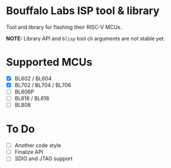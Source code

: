 # Bouffalo Labs ISP tool & library

Tool and library for flashing their RISC-V MCUs.

**NOTE:** Library API and `blisp` tool cli arguments are not stable yet.

# Supported MCUs

- [X] BL602 / BL604
- [X] BL702 / BL704 / BL706
- [ ] BL606P
- [ ] BL616 / BL618
- [ ] BL808

# To Do

- [ ] Another code style
- [ ] Finalize API
- [ ] SDIO and JTAG support